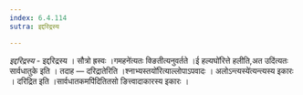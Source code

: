 ```yaml
---
index: 6.4.114
sutra: इद्दरिद्रस्य

---
```

_इद्दरिद्रस्य_ - इद्दरिद्रस्य । सौत्रो ह्रस्वः ।गमहने॑त्यतः क्ङितीत्यनुवर्तते ।ई हल्यघो॑रित्ते हलीति,अत उदि॑त्यतः सार्वधातुके इति । तदाह —  दरिद्रातेरिति ।श्नाभ्यस्तयो॑रित्याल्लोपाऽपवादः । अलोऽन्त्यस्ये॑त्यन्त्यस्य इकारः । दरिद्रित इति ।सार्वधातकमपि॑दितितसो ङित्त्वादाकारस्य इकारः । 